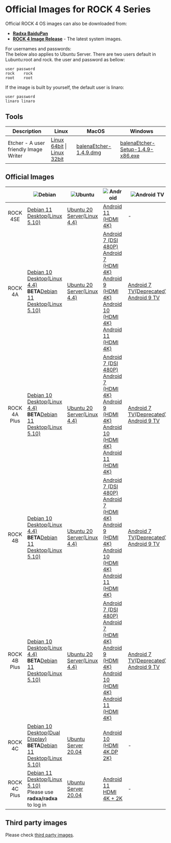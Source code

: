 ﻿---
sidebar_label: 'Official Images'
sidebar_position: 20
---

# Official Images for ROCK 4 Series

Official ROCK 4 OS images can also be downloaded from:  

- **[Radxa BaiduPan](http://rock.sh/rockpi-baidupan)**
- **[ROCK 4 Image
  Release](https://github.com/radxa/debos-radxa/releases/latest)** - The
  latest system images.

For usernames and passwords:  
The below also applies to Ubuntu Server.
There are two users default in Lubuntu:root and rock. the user and password as bellow:

```
user password
rock    rock
root    root
```

If the image is built by yourself, the default user is linaro:

```
user password
linaro linaro
```

## Tools

|Description|Linux|MacOS|Windows|
|-|-|-|-|
|Etcher - A user friendly Image Writer|[Linux 64bit](https://github.com/balena-io/etcher/releases/download/v1.4.9/balena-etcher-electron-1.4.9-linux-x64.zip) \| [Linux 32bit](https://github.com/balena-io/etcher/releases/download/v1.4.9/balena-etcher-electron-1.4.9-linux-ia32.zip)|[balenaEtcher-1.4.9.dmg](https://github.com/balena-io/etcher/releases/download/v1.4.9/balenaEtcher-1.4.9.dmg)|[balenaEtcher-Setup-1.4.9-x86.exe](https://github.com/balena-io/etcher/releases/download/v1.4.9/balenaEtcher-Setup-1.4.9-x86.exe)|

## Official Images

||![Debian](/img/Debian-logo.webp)|![Ubuntu](/img/Ubuntu-logo.webp)|![Android](/img/Android-Logo.webp)|![Android TV](/img/Android-tv-logo.webp)|
|:-:|-|-|-|-|
|ROCK 4SE|[Debian 11 Desktop(Linux 5.10)](https://github.com/radxa-build/rock-4se/releases/download/20230312-1521/rock-4se_debian_bullseye_kde_b33.img.xz)|[Ubuntu 20 Server(Linux 4.4)](https://github.com/radxa/debos-radxa/releases/download/20221109-1007/rockpi-4b-ubuntu-focal-server-arm64-20221109-1331-gpt.img.xz)|[Android 11 (HDMI 4K)](https://github.com/radxa/manifests/releases/download/RockPi-android11-20220819_1707/rock4b-se-android11-20220819-1907-gpt.zip)|-|
|ROCK 4A|[Debian 10 Desktop(Linux 4.4)](https://github.com/radxa-build/rock-pi-4b/releases/download/main-df04b3af/rockpi-4b-debian-buster-xfce4-arm64-20220401-0335-gpt.img.xz)<br/>**BETA**[Debian 11 Desktop(Linux 5.10)](https://github.com/radxa-build/rock-pi-4a/releases/download/20230427-1720/rock-pi-4a_debian_bullseye_kde_b13.img.xz)|[Ubuntu 20 Server(Linux 4.4)](https://github.com/radxa-build/rock-pi-4b/releases/download/main-df04b3af/rockpi-4b-ubuntu-focal-server-arm64-20220401-0346-gpt.img.xz)|[Android 7 (DSI 480P)](https://rock.sh/rockpi-android7-dsi-download)<br/>[Android 7 (HDMI 4K)](https://rock.sh/rockpi-android7-download)<br/>[Android 9 (HDMI 4K)](https://rock.sh/rockpi-android9-gpt-download)<br/>[Android 10 (HDMI 4K)](https://rock.sh/rockpi4b-android10-gpt-download)<br/>[Android 11 (HDMI 4K)](https://github.com/radxa/manifests/releases/tag/Rock-android11-20211115_1851)|[Android 7 TV(Deprecated)](https://rock.sh/rockpi-android7-tv-download)<br/>[Android 9 TV](https://rock.sh/rockpi-android9-tv-gpt-download)|
|ROCK 4A Plus|[Debian 10 Desktop(Linux 4.4)](https://github.com/radxa-build/rock-pi-4b/releases/download/main-df04b3af/rockpi-4b-debian-buster-xfce4-arm64-20220401-0335-gpt.img.xz)<br/>**BETA**[Debian 11 Desktop(Linux 5.10)](https://github.com/radxa-build/rock-pi-4a-plus/releases/download/20230427-1720/rock-pi-4a-plus_debian_bullseye_kde_b12.img.xz)|[Ubuntu 20 Server(Linux 4.4)](https://github.com/radxa-build/rock-pi-4b/releases/download/main-df04b3af/rockpi-4b-ubuntu-focal-server-arm64-20220401-0346-gpt.img.xz)|[Android 7 (DSI 480P)](https://rock.sh/rockpi-android7-dsi-download)<br/>[Android 7 (HDMI 4K)](https://rock.sh/rockpi-android7-download)<br/>[Android 9 (HDMI 4K)](https://rock.sh/rockpi-android9-gpt-download)<br/>[Android 10 (HDMI 4K)](https://rock.sh/rockpi4b-android10-gpt-download)<br/>[Android 11 (HDMI 4K)](https://github.com/radxa/manifests/releases/tag/Rock-android11-20211115_1851)|[Android 7 TV(Deprecated)](https://rock.sh/rockpi-android7-tv-download)<br/>[Android 9 TV](https://rock.sh/rockpi-android9-tv-gpt-download)|
|ROCK 4B|[Debian 10 Desktop(Linux 4.4)](https://github.com/radxa-build/rock-pi-4b/releases/download/main-df04b3af/rockpi-4b-debian-buster-xfce4-arm64-20220401-0335-gpt.img.xz)<br/>**BETA**[Debian 11 Desktop(Linux 5.10)](https://github.com/radxa-build/rock-pi-4b/releases/download/20230427-1720/rock-pi-4b_debian_bullseye_kde_b30.img.xz)|[Ubuntu 20 Server(Linux 4.4)](https://github.com/radxa-build/rock-pi-4b/releases/download/main-df04b3af/rockpi-4b-ubuntu-focal-server-arm64-20220401-0346-gpt.img.xz)|[Android 7 (DSI 480P)](https://rock.sh/rockpi-android7-dsi-download)<br/>[Android 7 (HDMI 4K)](https://rock.sh/rockpi-android7-download)<br/>[Android 9 (HDMI 4K)](https://rock.sh/rockpi-android9-gpt-download)<br/>[Android 10 (HDMI 4K)](https://rock.sh/rockpi4b-android10-gpt-download)<br/>[Android 11 (HDMI 4K)](https://github.com/radxa/manifests/releases/tag/Rock-android11-20211115_1851)|[Android 7 TV(Deprecated)](https://rock.sh/rockpi-android7-tv-download)<br/>[Android 9 TV](https://rock.sh/rockpi-android9-tv-gpt-download)|
|ROCK 4B Plus|[Debian 10 Desktop(Linux 4.4)](https://github.com/radxa-build/rock-pi-4b/releases/download/main-df04b3af/rockpi-4b-debian-buster-xfce4-arm64-20220401-0335-gpt.img.xz)<br/>**BETA**[Debian 11 Desktop(Linux 5.10)](https://github.com/radxa-build/rock-pi-4b-plus/releases/download/20230427-1720/rock-pi-4b-plus_debian_bullseye_kde_b19.img.xz)|[Ubuntu 20 Server(Linux 4.4)](https://github.com/radxa-build/rock-pi-4b/releases/download/main-df04b3af/rockpi-4b-ubuntu-focal-server-arm64-20220401-0346-gpt.img.xz)|[Android 7 (DSI 480P)](https://rock.sh/rockpi-android7-dsi-download)<br/>[Android 7 (HDMI 4K)](https://rock.sh/rockpi-android7-download)<br/>[Android 9 (HDMI 4K)](https://rock.sh/rockpi-android9-gpt-download)<br/>[Android 10 (HDMI 4K)](https://rock.sh/rockpi4b-android10-gpt-download)<br/>[Android 11 (HDMI 4K)](https://github.com/radxa/manifests/releases/tag/Rock-android11-20211115_1851)|[Android 7 TV(Deprecated)](https://rock.sh/rockpi-android7-tv-download)<br/>[Android 9 TV](https://rock.sh/rockpi-android9-tv-gpt-download)|
|ROCK 4C|[Debian 10 Desktop(Dual Display)](https://github.com/radxa/rock-pi-images-released/releases/download/v20210824/rockpi4c_debian_buster_xfce4_arm64_20210824_0245-gpt.img.gz)<br/>**BETA**[Debian 11 Desktop(Linux 5.10)](https://github.com/radxa-build/rock-pi-4c/releases/download/20230427-1720/rock-pi-4c_debian_bullseye_kde_b24.img.xz)|[Ubuntu Server 20.04](https://github.com/radxa/rock-pi-images-released/releases/download/v20210126/rockpi4c_ubuntu_focal_server_arm64_20210126_0004-gpt.img.gz)|[Android 10 (HDMI 4K,DP 2K)](https://rock.sh/rockpi4c-android10-gpt-download)|-|
|ROCK 4C Plus|[Debian 11 Desktop(Linux 5.10)](https://github.com/radxa-build/rock-4c-plus/releases/download/20230312-1521/rock-4c-plus_debian_bullseye_kde_b55.img.xz)<br/>Please use **radxa/radxa** to log in|[Ubuntu Server 20.04](https://github.com/radxa/debos-radxa/releases/download/20221109-1007/rock-4c-plus-ubuntu-focal-server-arm64-20221109-1302-gpt.img.xz)|[Android 11 HDMI 4K + 2K](https://github.com/radxa/manifests/releases/download/Rock-android11-20220408_1204/Rock4C_Plus_Android11_20220408_1609-gpt.img.xz)|-|

## Third party images

Please check [third party images](../getting-started/third-party-images).
